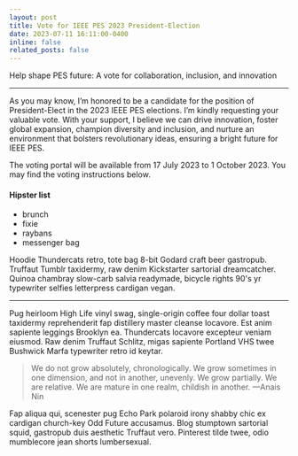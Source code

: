 ```yaml
---
layout: post
title: Vote for IEEE PES 2023 President-Election
date: 2023-07-11 16:11:00-0400
inline: false
related_posts: false
---
```


Help shape PES future: A vote for collaboration, inclusion, and innovation 

***

As you may know, I’m honored to be a candidate for the position of President-Elect in the 2023 IEEE PES elections. I’m kindly requesting your valuable vote. With your support, I believe we can drive innovation, foster global expansion, champion diversity and inclusion, and nurture an environment that bolsters revolutionary ideas, ensuring a bright future for IEEE PES.

The voting portal will be available from 17 July 2023 to 1 October 2023. You may find the voting instructions below. 

#### Hipster list
<ul>
    <li>brunch</li>
    <li>fixie</li>
    <li>raybans</li>
    <li>messenger bag</li>
</ul>

Hoodie Thundercats retro, tote bag 8-bit Godard craft beer gastropub. Truffaut Tumblr taxidermy, raw denim Kickstarter sartorial dreamcatcher. Quinoa chambray slow-carb salvia readymade, bicycle rights 90's yr typewriter selfies letterpress cardigan vegan.

***

Pug heirloom High Life vinyl swag, single-origin coffee four dollar toast taxidermy reprehenderit fap distillery master cleanse locavore. Est anim sapiente leggings Brooklyn ea. Thundercats locavore excepteur veniam eiusmod. Raw denim Truffaut Schlitz, migas sapiente Portland VHS twee Bushwick Marfa typewriter retro id keytar.

> We do not grow absolutely, chronologically. We grow sometimes in one dimension, and not in another, unevenly. We grow partially. We are relative. We are mature in one realm, childish in another.
> —Anais Nin

Fap aliqua qui, scenester pug Echo Park polaroid irony shabby chic ex cardigan church-key Odd Future accusamus. Blog stumptown sartorial squid, gastropub duis aesthetic Truffaut vero. Pinterest tilde twee, odio mumblecore jean shorts lumbersexual.
